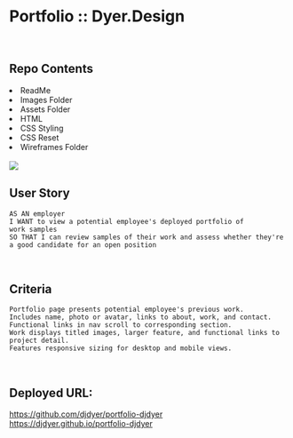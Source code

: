 # Portfolio :: Dyer.Design

<br />

## Repo Contents

<li>ReadMe</li>
<li>Images Folder</li>
<li>Assets Folder</li>
<li>HTML</li>
<li>CSS Styling</li>
<li>CSS Reset</li>
<li>Wireframes Folder</li>

<br />
<img src="./Images/presentation.png">

## User Story

```
AS AN employer
I WANT to view a potential employee's deployed portfolio of
work samples
SO THAT I can review samples of their work and assess whether they're
a good candidate for an open position
```

<br />

## Criteria

```
Portfolio page presents potential employee's previous work.
Includes name, photo or avatar, links to about, work, and contact.
Functional links in nav scroll to corresponding section.
Work displays titled images, larger feature, and functional links to
project detail.
Features responsive sizing for desktop and mobile views.

```

<br />

## Deployed URL:

https://github.com/djdyer/portfolio-djdyer
<br />
https://djdyer.github.io/portfolio-djdyer

<br />
